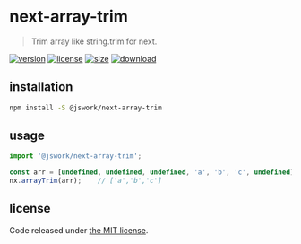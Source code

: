 # next-array-trim
> Trim array like string.trim for next.

[![version][version-image]][version-url]
[![license][license-image]][license-url]
[![size][size-image]][size-url]
[![download][download-image]][download-url]

## installation
```bash
npm install -S @jswork/next-array-trim
```

## usage
```js
import '@jswork/next-array-trim';

const arr = [undefined, undefined, undefined, 'a', 'b', 'c', undefined];
nx.arrayTrim(arr);    // ['a','b','c']
```

## license
Code released under [the MIT license](https://github.com/afeiship/next-array-trim/blob/master/LICENSE.txt).

[version-image]: https://img.shields.io/npm/v/@jswork/next-array-trim
[version-url]: https://npmjs.org/package/@jswork/next-array-trim

[license-image]: https://img.shields.io/npm/l/@jswork/next-array-trim
[license-url]: https://github.com/afeiship/next-array-trim/blob/master/LICENSE.txt

[size-image]: https://img.shields.io/bundlephobia/minzip/@jswork/next-array-trim
[size-url]: https://github.com/afeiship/next-array-trim/blob/master/dist/next-array-trim.min.js

[download-image]: https://img.shields.io/npm/dm/@jswork/next-array-trim
[download-url]: https://www.npmjs.com/package/@jswork/next-array-trim
